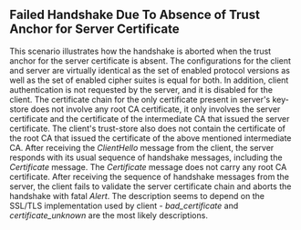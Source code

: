 ## Failed Handshake Due To Absence of Trust Anchor for Server Certificate
This scenario illustrates how the handshake is aborted when the trust anchor for the server certificate is absent. The configurations for the client and server are virtually identical as the set of enabled protocol versions as well as the set of enabled cipher suites is equal for both. In addition, client authentication is not requested by the server, and it is disabled for the client. The certificate chain for the only certificate present in server's key-store does not involve any root CA certificate, it only involves the server certificate and the certificate of the intermediate CA that issued the server certificate. The client's trust-store also does not contain the certificate of the root CA that issued the certificate of the above mentioned intermediate CA. After receiving the *ClientHello* message from the client, the server responds with its usual sequence of handshake messages, including the *Certificate* message. The *Certificate* message does not carry any root CA certificate. After receiving the sequence of handshake messages from the server, the client fails to validate the server certificate chain and aborts the handshake with fatal *Alert*. The description seems to depend on the SSL/TLS implementation used by client - *bad_certificate* and *certificate_unknown* are the most likely descriptions.